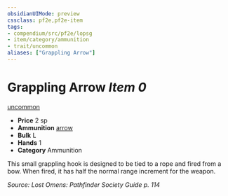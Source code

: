 ```yaml
---
obsidianUIMode: preview
cssclass: pf2e,pf2e-item
tags:
- compendium/src/pf2e/lopsg
- item/category/ammunition
- trait/uncommon
aliases: ["Grappling Arrow"]
---
```

# Grappling Arrow *Item 0*  
[uncommon](rules/traits/uncommon.md)  

- **Price** 2 sp
- **Ammunition** [arrow](compendium/equipment/items/arrow.md)
- **Bulk** L
- **Hands** 1
- **Category** Ammunition

This small grappling hook is designed to be tied to a rope and fired from a bow. When fired, it has half the normal range increment for the weapon.

*Source: Lost Omens: Pathfinder Society Guide p. 114*